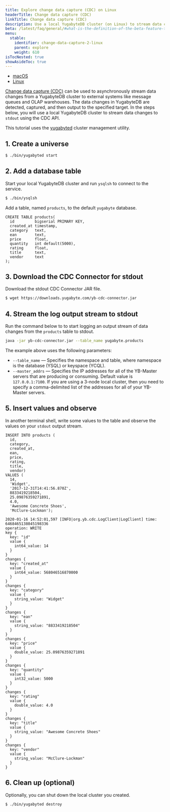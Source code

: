 ```yaml
---
title: Explore change data capture (CDC) on Linux
headerTitle: Change data capture (CDC)
linkTitle: Change data capture (CDC)
description: Use a local YugabyteDB cluster (on Linux) to stream data changes to stdout using the CDC API.
beta: /latest/faq/general/#what-is-the-definition-of-the-beta-feature-tag
menu:
  stable:
    identifier: change-data-capture-2-linux
    parent: explore
    weight: 610
isTocNested: true
showAsideToc: true
---
```


<ul class="nav nav-tabs-alt nav-tabs-yb">

  <li >
    <a href="../macos/" class="nav-link">
      <i class="fab fa-apple" aria-hidden="true"></i>
      macOS
    </a>
  </li>

  <li >
    <a href="../linux/" class="nav-link active">
      <i class="fab fa-linux" aria-hidden="true"></i>
      Linux
    </a>
  </li>

</ul>

[Change data capture (CDC)](../../../architecture/docdb-replication/change-data-capture/) can be used to asynchronously stream data changes from a YugabyteDB cluster to external systems like message queues and OLAP warehouses. The data changes in YugabyteDB are detected, captured, and then output to the specified target.  In the steps below, you will use a local YugabyteDB cluster to stream data changes to `stdout` using the CDC API.

This tutorial uses the [yugabyted](../../../reference/configuration/yugabyted) cluster management utility.

## 1. Create a universe

```sh
$ ./bin/yugabyted start
```

## 2. Add a database table

Start your local YugabyteDB cluster and run `ysqlsh` to connect to the service.

```sh
$ ./bin/ysqlsh
```

Add a table, named `products`, to the default `yugabyte` database.

```plpgsql
CREATE TABLE products(
  id         bigserial PRIMARY KEY,
  created_at timestamp,
  category   text,
  ean        text,
  price      float,
  quantity   int default(5000),
  rating     float,
  title      text,
  vendor     text
);
```

## 3. Download the CDC Connector for stdout

Download the stdout CDC Connector JAR file.

```sh
$ wget https://downloads.yugabyte.com/yb-cdc-connector.jar
```

## 4. Stream the log output stream to stdout

Run the command below to to start logging an output stream of data changes from the `products` table to stdout.

```sh
java -jar yb-cdc-connector.jar --table_name yugabyte.products
```

The example above uses the following parameters:

- `--table_name` — Specifies the namespace and table, where namespace is the database (YSQL) or keyspace (YCQL).
- `--master_addrs` — Specifies the IP addresses for all of the YB-Master servers that are producing or consuming. Default value is `127.0.0.1:7100`. If you are using a 3-node local cluster, then you need to specify a comma-delimited list of the addresses for all of your YB-Master servers.

## 5. Insert values and observe

In another terminal shell, write some values to the table and observe the values on your `stdout` output stream.

```plpgsql
INSERT INTO products (
  id,
  category,
  created_at,
  ean,
  price,
  rating,
  title,
  vendor)
VALUES (
  14,
  'Widget',
  '2017-12-31T14:41:56.870Z',
  8833419218504,
  25.09876359271891,
  4.0,
  'Awesome Concrete Shoes',
  'McClure-Lockman');
```

```
2020-01-16 14:52:01,597 [INFO|org.yb.cdc.LogClient|LogClient] time: 6468465138045198336
operation: WRITE
key {
  key: "id"
  value {
    int64_value: 14
  }
}
changes {
  key: "created_at"
  value {
    int64_value: 568046516870000
  }
}
changes {
  key: "category"
  value {
    string_value: "Widget"
  }
}
changes {
  key: "ean"
  value {
    string_value: "8833419218504"
  }
}
changes {
  key: "price"
  value {
    double_value: 25.09876359271891
  }
}
changes {
  key: "quantity"
  value {
    int32_value: 5000
  }
}
changes {
  key: "rating"
  value {
    double_value: 4.0
  }
}
changes {
  key: "title"
  value {
    string_value: "Awesome Concrete Shoes"
  }
}
changes {
  key: "vendor"
  value {
    string_value: "McClure-Lockman"
  }
}
```

## 6. Clean up (optional)

Optionally, you can shut down the local cluster you created.

```sh
$ ./bin/yugabyted destroy
```
